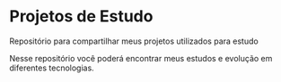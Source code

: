 # Projetos de Estudo
Repositório para compartilhar meus projetos utilizados para estudo

Nesse repositório você poderá encontrar meus estudos e evolução em diferentes tecnologias. 
